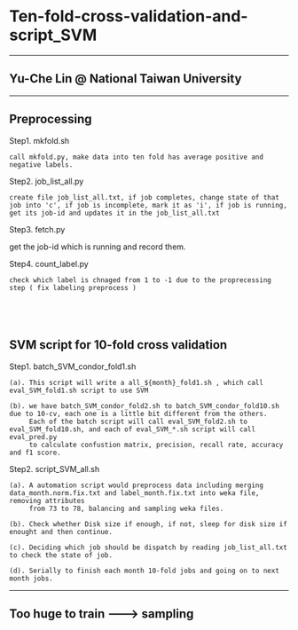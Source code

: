 # Ten-fold-cross-validation-and-script_SVM
---------------------------------------
Yu-Che Lin @ National Taiwan University
---------------------------------------

----------------------------------------
 Preprocessing
----------------------------------------

Step1. mkfold.sh
    
    call mkfold.py, make data into ten fold has average positive and negative labels.
    
Step2. job_list_all.py
    
    create file job_list_all.txt, if job completes, change state of that job into 'c', if job is incomplete, mark it as 'i', if job is running,
    get its job-id and updates it in the job_list_all.txt

Step3. fetch.py
   
   get the job-id which is running and record them.
    
Step4. count_label.py
    
    check which label is chnaged from 1 to -1 due to the proprecessing step ( fix labeling preprocess )
    
    
------------------------------------------
 SVM script for 10-fold cross validation
------------------------------------------


Step1. batch_SVM_condor_fold1.sh 
    
    (a). This script will write a all_${month}_fold1.sh , which call eval_SVM_fold1.sh script to use SVM
    
    (b). we have batch_SVM_condor_fold2.sh to batch_SVM_condor_fold10.sh due to 10-cv, each one is a little bit different from the others.
         Each of the batch script will call eval_SVM_fold2.sh to eval_SVM_fold10.sh, and each of eval_SVM_*.sh script will call eval_pred.py
         to calculate confustion matrix, precision, recall rate, accuracy and f1 score.
Step2. script_SVM_all.sh
    
    (a). A automation script would preprocess data including merging data_month.norm.fix.txt and label_month.fix.txt into weka file, removing attributes
         from 73 to 78, balancing and sampling weka files.
    
    (b). Check whether Disk size if enough, if not, sleep for disk size if enought and then continue.
    
    (c). Deciding which job should be dispatch by reading job_list_all.txt to check the state of job.
    
    (d). Serially to finish each month 10-fold jobs and going on to next month jobs.



-----------------------------------------------
 Too huge to train ---> sampling 
-----------------------------------------------
